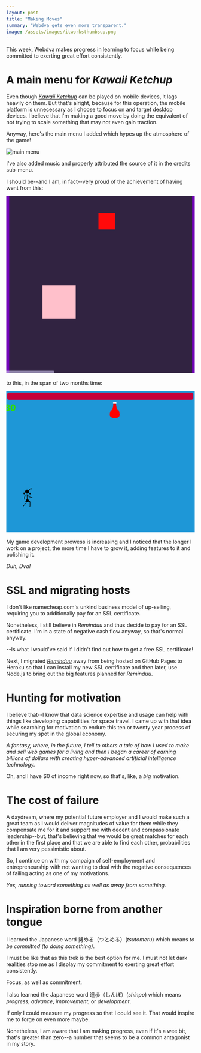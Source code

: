 ```yaml
---
layout: post
title: "Making Moves"
summary: "Webdva gets even more transparent."
image: /assets/images/itworksthumbsup.png
---
```


This week, Webdva makes progress in learning to focus while being committed to exerting great effort consistently.

# A main menu for *Kawaii Ketchup*

Even though [*Kawaii Ketchup*](https://webdva.itch.io/kawaii-ketchup) can be played on mobile devices, it lags heavily on them. But that's alright, because for this operation, the mobile platform is unnecessary as I choose to focus on and target desktop devices. I believe that I'm making a good move by doing the equivalent of not trying to scale something that may not even gain traction.

Anyway, here's the main menu I added which hypes up the atmosphere of the game!

![main menu](/assets/images/kawaii_ketchup/mainmenu1.gif)

I've also added music and properly attributed the source of it in the credits sub-menu.

I should be--and I am, in fact--very proud of the achievement of having went from this:

![first iteration](/assets/images/kawaii_ketchup/1-ketchup-raisin.gif)

to this, in the span of two months time:

![latest iteration](/assets/images/kawaii_ketchup/ketchup-6.gif)

My game development prowess is increasing and I noticed that the longer I work on a project, the more time I have to grow it, adding features to it and polishing it.

*Duh, Dva!*

# SSL and migrating hosts

I don't like namecheap.com's unkind business model of up-selling, requiring you to additionally pay for an SSL certificate.

Nonetheless, I still believe in *Reminduu* and thus decide to pay for an SSL certificate. I'm in a state of negative cash flow anyway, so that's normal anyway.

--Is what I would've said if I didn't find out how to get a free SSL certificate!

Next, I migrated [*Reminduu*](http://www.reminduu.com) away from being hosted on GitHub Pages to Heroku so that I can install my new SSL certificate and then later, use Node.js to bring out the big features planned for *Reminduu*.

# Hunting for motivation

I believe that--I know that data science expertise and usage can help with things like developing capabilities for space travel. I came up with that idea while searching for motivation to endure this ten or twenty year process of securing my spot in the global economy.

*A fantasy, where, in the future, I tell to others a tale of how I used to make and sell web games for a living and then I began a career of earning billions of dollars with creating hyper-advanced artificial intelligence technology.*

Oh, and I have $0 of income right now, so that's, like, a *big* motivation.

# The cost of failure
    
A daydream, where my potential future employer and I would make such a great team as I would deliver magnitudes of value for them while they compensate me for it and support me with decent and compassionate leadership--but, that's believing that we would be great matches for each other in the first place and that we are able to find each other, probabilities that I am very pessimistic about.

So, I continue on with my campaign of self-employment and entrepreneurship with not wanting to deal with the negative consequences of failing acting as one of my motivations.

*Yes, running toward something as well as away from something.*

# Inspiration borne from another tongue

I learned the Japanese word 努める（つとめる）(*tsutomeru*) which means *to be committed (to doing something)*.

I must be like that as this trek is the best option for me. I must not let dark realities stop me as I display my commitment to exerting great effort consistently.

Focus, as well as commitment.

I also learned the Japanese word 進歩（しんぽ）(*shinpo*) which means *progress*, *advance*, *improvement*, or *development*.

If only I could measure my progress so that I could see it. That would inspire me to forge on even more maybe.

Nonetheless, I am aware that I am making progress, even if it's a wee bit, that's greater than zero--a number that seems to be a common antagonist in my story.